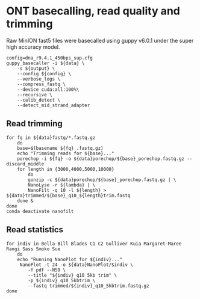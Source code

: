 # ONT basecalling, read quality and trimming
Raw MinION fast5 files were basecalled using guppy v6.0.1 under the super high accuracy model.
```
config=dna_r9.4.1_450bps_sup.cfg
guppy_basecaller -i ${data} \
    -s ${output} \
    --config ${config} \
    --verbose_logs \
    --compress_fastq \
    --device cuda:all:100%\
    --recursive \
    --calib_detect \
    --detect_mid_strand_adapter
```
## Read trimming
```
for fq in ${data}fastq/*.fastq.gz
    do
    base=$(basename ${fq} .fastq.gz)
    echo "Trimming reads for ${base}..."
    porechop -i ${fq} -o ${data}porechop/${base}_porechop.fastq.gz --discard_middle
    for length in {3000,4000,5000,10000}
        do
        gunzip -c ${data}porechop/${base}_porechop.fastq.gz | \
        NanoLyse -r ${lambda} | \
        NanoFilt -q 10 -l ${length} > ${data}trimmed/${base}_q10_${length}trim.fastq
    done &
done
conda deactivate nanofilt
```
## Read statistics
```
for indiv in Bella Bill Blades C1 C2 Gulliver Kuia Margaret-Maree Rangi Sass Smoko Sue
    do
    echo "Running NanoPlot for ${indiv}..."
     NanoPlot -t 24 -o ${data}NanoPlot/$indiv \
        -f pdf --N50 \
        --title "${indiv} q10 5kb trim" \
        -p ${indiv}_q10_5kbtrim \
        --fastq trimmed/${indiv}_q10_5kbtrim.fastq.gz
done
```